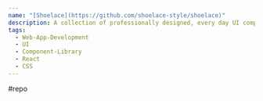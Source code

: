 ```yaml
---
name: "[Shoelace](https://github.com/shoelace-style/shoelace)"
description: A collection of professionally designed, every day UI components built on Web standards. Works with all frameworks as well as regular HTML/CSS/JS. 🥾
tags:
  - Web-App-Development
  - UI
  - Component-Library
  - React
  - CSS
---
```

#repo